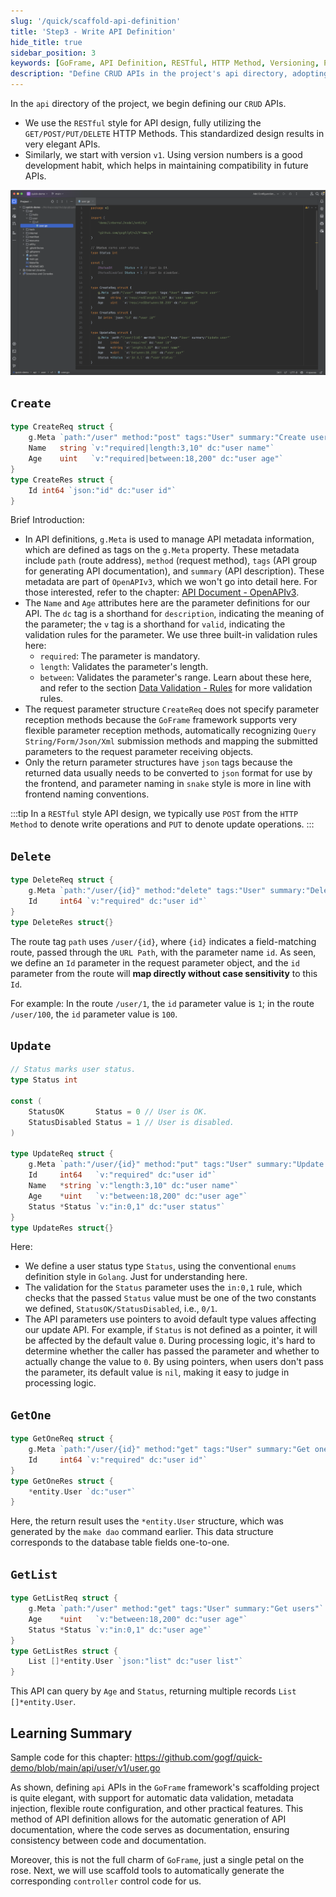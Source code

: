 ```yaml
---
slug: '/quick/scaffold-api-definition'
title: 'Step3 - Write API Definition'
hide_title: true
sidebar_position: 3
keywords: [GoFrame, API Definition, RESTful, HTTP Method, Versioning, Parameter Validation, User Management, Metadata Management, Data Return, Golang]
description: "Define CRUD APIs in the project's api directory, adopting a RESTful style of API design, using HTTP Method to standardize API requests. API definitions use g.Meta to manage metadata information, including route address, request method, and API description. The request parameters and return data structures define detailed parameter validation rules. Starting with version v1 for API version control to maintain future compatibility. APIs flexibly receive parameters to meet the diverse needs of API requests."
---
```


In the `api` directory of the project, we begin defining our `CRUD` APIs.
- We use the `RESTful` style for API design, fully utilizing the `GET/POST/PUT/DELETE` HTTP Methods. This standardized design results in very elegant APIs.
- Similarly, we start with version `v1`. Using version numbers is a good development habit, which helps in maintaining compatibility in future APIs.

![user api definition](QQ_1732094808338.png)

## `Create`
```go title="api/user/v1/user.go"
type CreateReq struct {
    g.Meta `path:"/user" method:"post" tags:"User" summary:"Create user"`
    Name   string `v:"required|length:3,10" dc:"user name"`
    Age    uint   `v:"required|between:18,200" dc:"user age"`
}
type CreateRes struct {
    Id int64 `json:"id" dc:"user id"`
}
```
Brief Introduction:
- In API definitions, `g.Meta` is used to manage API metadata information, which are defined as tags on the `g.Meta` property. These metadata include `path` (route address), `method` (request method), `tags` (API group for generating API documentation), and `summary` (API description). These metadata are part of `OpenAPIv3`, which we won't go into detail here. For those interested, refer to the chapter: [API Document - OpenAPIv3](../../../docs/WEB服务开发/接口文档/接口文档-OpenAPIv3.md).
- The `Name` and `Age` attributes here are the parameter definitions for our API. The `dc` tag is a shorthand for `description`, indicating the meaning of the parameter; the `v` tag is a shorthand for `valid`, indicating the validation rules for the parameter. We use three built-in validation rules here:
  - `required`: The parameter is mandatory.
  - `length`: Validates the parameter's length.
  - `between`: Validates the parameter's range.
  Learn about these here, and refer to the section [Data Validation - Rules](../../../docs/核心组件/数据校验/数据校验-校验规则.md) for more validation rules.
- The request parameter structure `CreateReq` does not specify parameter reception methods because the `GoFrame` framework supports very flexible parameter reception methods, automatically recognizing `Query String/Form/Json/Xml` submission methods and mapping the submitted parameters to the request parameter receiving objects.
- Only the return parameter structures have `json` tags because the returned data usually needs to be converted to `json` format for use by the frontend, and parameter naming in `snake` style is more in line with frontend naming conventions.

:::tip
In a `RESTful` style API design, we typically use `POST` from the `HTTP Method` to denote write operations and `PUT` to denote update operations.
:::

## `Delete`

```go title="api/user/v1/user.go"
type DeleteReq struct {
    g.Meta `path:"/user/{id}" method:"delete" tags:"User" summary:"Delete user"`
    Id     int64 `v:"required" dc:"user id"`
}
type DeleteRes struct{}
```

The route tag `path` uses `/user/{id}`, where `{id}` indicates a field-matching route, passed through the `URL Path`, with the parameter name `id`. As seen, we define an `Id` parameter in the request parameter object, and the `id` parameter from the route will **map directly without case sensitivity** to this `Id`.

For example: In the route `/user/1`, the `id` parameter value is `1`; in the route `/user/100`, the `id` parameter value is `100`.

## `Update`

```go title="api/user/v1/user.go"
// Status marks user status.
type Status int

const (
    StatusOK       Status = 0 // User is OK.
    StatusDisabled Status = 1 // User is disabled.
)

type UpdateReq struct {
    g.Meta `path:"/user/{id}" method:"put" tags:"User" summary:"Update user"`
    Id     int64   `v:"required" dc:"user id"`
    Name   *string `v:"length:3,10" dc:"user name"`
    Age    *uint   `v:"between:18,200" dc:"user age"`
    Status *Status `v:"in:0,1" dc:"user status"`
}
type UpdateRes struct{}
```

Here:
- We define a user status type `Status`, using the conventional `enums` definition style in `Golang`. Just for understanding here.
- The validation for the `Status` parameter uses the `in:0,1` rule, which checks that the passed `Status` value must be one of the two constants we defined, `StatusOK/StatusDisabled`, i.e., `0/1`.
- The API parameters use pointers to avoid default type values affecting our update API. For example, if `Status` is not defined as a pointer, it will be affected by the default value `0`. During processing logic, it's hard to determine whether the caller has passed the parameter and whether to actually change the value to `0`. By using pointers, when users don't pass the parameter, its default value is `nil`, making it easy to judge in processing logic.

## `GetOne` 

```go title="api/user/v1/user.go"
type GetOneReq struct {
    g.Meta `path:"/user/{id}" method:"get" tags:"User" summary:"Get one user"`
    Id     int64 `v:"required" dc:"user id"`
}
type GetOneRes struct {
    *entity.User `dc:"user"`
}
```

Here, the return result uses the `*entity.User` structure, which was generated by the `make dao` command earlier. This data structure corresponds to the database table fields one-to-one.

## `GetList` 

```go title="api/user/v1/user.go"
type GetListReq struct {
    g.Meta `path:"/user" method:"get" tags:"User" summary:"Get users"`
    Age    *uint   `v:"between:18,200" dc:"user age"`
    Status *Status `v:"in:0,1" dc:"user age"`
}
type GetListRes struct {
    List []*entity.User `json:"list" dc:"user list"`
}
```
This API can query by `Age` and `Status`, returning multiple records `List []*entity.User`.

## Learning Summary

Sample code for this chapter: https://github.com/gogf/quick-demo/blob/main/api/user/v1/user.go

As shown, defining `api` APIs in the `GoFrame` framework's scaffolding project is quite elegant, with support for automatic data validation, metadata injection, flexible route configuration, and other practical features. This method of API definition allows for the automatic generation of API documentation, where the code serves as documentation, ensuring consistency between code and documentation.

Moreover, this is not the full charm of `GoFrame`, just a single petal on the rose. Next, we will use scaffold tools to automatically generate the corresponding `controller` control code for us.